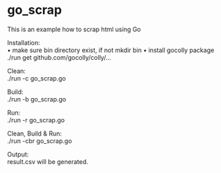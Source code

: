 # go_scrap

This is an example how to scrap html using Go

Installation:  
• make sure bin directory exist, if not
    mkdir bin
• install gocolly package
    ./run get github.com/gocolly/colly/...

Clean:  
./run -c go_scrap.go

Build:  
./run -b go_scrap.go

Run:  
./run -r go_scrap.go

Clean, Build & Run:  
./run -cbr go_scrap.go

Output:  
result.csv will be generated.
